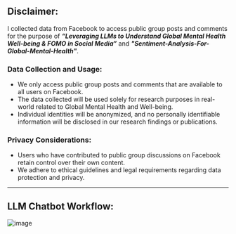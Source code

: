 ## Disclaimer:  

I collected data from Facebook to access public group posts and comments for the purpose of _**“Leveraging LLMs to Understand Global Mental Health Well-being & FOMO in Social Media”**_ and _**"Sentiment-Analysis-For-Global-Mental-Health"**_.

### Data Collection and Usage: 
  
*	We only access public group posts and comments that are available to all users on Facebook.
*	The data collected will be used solely for research purposes in real-world related to Global Mental Health and Well-being.
*	Individual identities will be anonymized, and no personally identifiable information will be disclosed in our research findings or publications.

### Privacy Considerations: 
  
*	Users who have contributed to public group discussions on Facebook retain control over their own content. 
*	We adhere to ethical guidelines and legal requirements regarding data protection and privacy.

<hr>

## LLM Chatbot Workflow:

![image](https://github.com/zaw-may/Sentiment-Analysis-For-Global-Mental-Health/assets/70247904/2cf14398-aff8-4dbb-b2f0-ed382db4b972)


